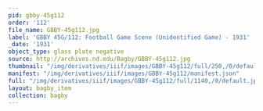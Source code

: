 ```yaml
---
pid: gbby-45g112
order: '112'
file_name: GBBY-45g112.jpg
label: 'GBBY 45G/112: Football Game Scene (Unidentified Game) - 1931'
_date: '1931'
object_type: glass plate negative
source: http://archives.nd.edu/Bagby/GBBY-45g112.jpg
thumbnail: "/img/derivatives/iiif/images/GBBY-45g112/full/250,/0/default.jpg"
manifest: "/img/derivatives/iiif/images/GBBY-45g112/manifest.json"
full: "/img/derivatives/iiif/images/GBBY-45g112/full/1140,/0/default.jpg"
layout: bagby_item
collection: bagby
---
```

